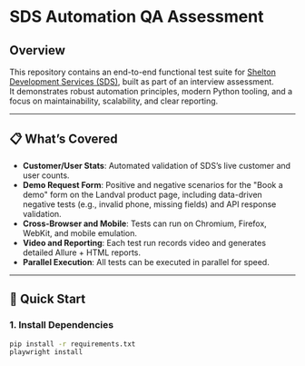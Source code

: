 # SDS Automation QA Assessment

## Overview

This repository contains an end-to-end functional test suite for [Shelton Development Services (SDS)](https://s-d-s.co.uk/), built as part of an interview assessment.  
It demonstrates robust automation principles, modern Python tooling, and a focus on maintainability, scalability, and clear reporting.

---

## 📋 What’s Covered

- **Customer/User Stats**: Automated validation of SDS’s live customer and user counts.
- **Demo Request Form**: Positive and negative scenarios for the "Book a demo" form on the Landval product page, including data-driven negative tests (e.g., invalid phone, missing fields) and API response validation.
- **Cross-Browser and Mobile**: Tests can run on Chromium, Firefox, WebKit, and mobile emulation.
- **Video and Reporting**: Each test run records video and generates detailed Allure + HTML reports.
- **Parallel Execution**: All tests can be executed in parallel for speed.

---

## 🚀 Quick Start

### 1. **Install Dependencies**

```sh
pip install -r requirements.txt
playwright install
